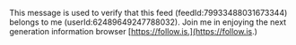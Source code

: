 This message is used to verify that this feed (feedId:79933488031673344) belongs to me (userId:62489649247788032). Join me in enjoying the next generation information browser [https://follow.is.](https://follow.is.)

